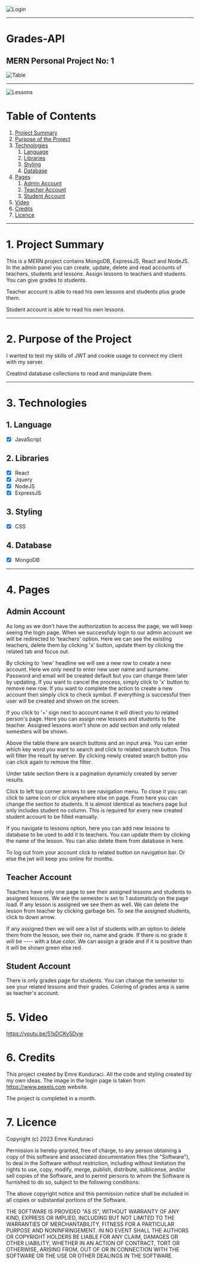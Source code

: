 ![Login](/client/public/imgs/example1.png)

<hr>

# Grades-API

## MERN Personal Project No: 1

![Table](/client/public/imgs/example2.png)

<hr>

![Lessons](/client/public/imgs/example3.png)

# Table of Contents

1. [Project Summary](#1-project-summary)
2. [Purpose of the Project](#2-purpose-of-the-project)
3. [Technologies](#3-technologies)
   1. [Language](#1-language)
   2. [Libraries](#2-libraries)
   3. [Styling](#3-styling)
   4. [Database](#4-database)
4. [Pages](#4-pages)
   1. [Admin Account](#admin-account)
   2. [Teacher Account](#teacher-account)
   3. [Student Account](#student-account)
5. [Video](#5-video)
6. [Credits](#6-credits)
7. [Licence](#7-licence)

<hr>

# 1. Project Summary

This is a MERN project contains MongoDB, ExpressJS, React and NodeJS. In the admin panel you can create, update, delete and read accounts of teachers, students and lessons. Assign lessons to teachers and students. You can give grades to students.

Teacher account is able to read his own lessons and students plus grade them.

Student account is able to read his own lessons.

<hr>

# 2. Purpose of the Project

I wanted to test my skills of JWT and cookie usage to connect my client with my server.

Creatind database collections to read and manipulate them.

<hr>

# 3. Technologies

## 1. Language

- [x] JavaScript

## 2. Libraries

- [x] React
- [x] Jquery
- [x] NodeJS
- [x] ExpressJS

## 3. Styling

- [x] CSS

## 4. Database

- [x] MongoDB

<hr>

# 4. Pages

## Admin Account

As long as we don't have the authorization to access the page, we will keep seeing the login page. When we successfuly login to our admin account we will be redirected to 'teachers' option. Here we can see the existing teachers, delete them by clicking 'x' button, update them by clicking the related tab and focus out.

By clicking to 'new' headline we will see a new row to create a new account. Here we only need to enter new user name and surname. Password and email will be created default but you can change them later by updating. If you want to cancel the process, simply click to 'x' button to remove new row. If you want to complete the action to create a new account then simply click to check symbol. If everything is successful then user will be created and shown on the screen.

If you click to '+' sign next to account name it will direct you to related person's page. Here you can assign new lessons and students to the teacher. Assigned lessons won't show on add section and only related semesters will be shown.

Above the table there are search buttons and an input area. You can enter which key word you want to search and click to related search button. This will filter the result by server. By clicking newly created search button you can click again to remove the filter.

Under table section there is a pagination dynamicly created by server results.

Click to left top corner arrows to see navigation menu. To close it you can click to same icon or click anywhere else on page. From here you can change the section to students. It is almost identical as teachers page but only includes student no column. This is required for every new created student account to be filled manually.

If you navigate to lessons option, here you can add new lessons to database to be used to add it to teachers. You can update them by clicking the name of the lesson. You can also delete them from database in here.

To log out from your account click to related button on navigation bar. Or else the jwt will keep you online for months.

## Teacher Account

Teachers have only one page to see their assigned lessons and students to assigned lessons. We see the semester is set to 1 automaticly on the page load. If any lesson is assigned we see them as well. We can delete the lesson from teacher by clicking garbage bin. To see the assigned students, click to down arrow.

If any assigned then we will see a list of students with an option to delete them from the lesson, see their no, name and grade. If there is no grade it will be ---- with a blue color. We can assign a grade and if it is positive than it will be shown green else red.

## Student Account

There is only grades page for students. You can change the semester to see your related lessons and their grades. Coloring of grades area is same as teacher's account.

# 5. Video

https://youtu.be/51sDCKv5Dyw

# 6. Credits

This project created by Emre Kunduraci. All the code and styling created by my own ideas. The image in the login page is taken from https://www.pexels.com website.

The project is completed in a month.

# 7. Licence

Copyright (c) 2023 Emre Kunduraci

Permission is hereby granted, free of charge, to any person obtaining a copy
of this software and associated documentation files (the "Software"), to deal
in the Software without restriction, including without limitation the rights
to use, copy, modify, merge, publish, distribute, sublicense, and/or sell
copies of the Software, and to permit persons to whom the Software is
furnished to do so, subject to the following conditions:

The above copyright notice and this permission notice shall be included in all
copies or substantial portions of the Software.

THE SOFTWARE IS PROVIDED "AS IS", WITHOUT WARRANTY OF ANY KIND, EXPRESS OR
IMPLIED, INCLUDING BUT NOT LIMITED TO THE WARRANTIES OF MERCHANTABILITY,
FITNESS FOR A PARTICULAR PURPOSE AND NONINFRINGEMENT. IN NO EVENT SHALL THE
AUTHORS OR COPYRIGHT HOLDERS BE LIABLE FOR ANY CLAIM, DAMAGES OR OTHER
LIABILITY, WHETHER IN AN ACTION OF CONTRACT, TORT OR OTHERWISE, ARISING FROM,
OUT OF OR IN CONNECTION WITH THE SOFTWARE OR THE USE OR OTHER DEALINGS IN THE
SOFTWARE.
